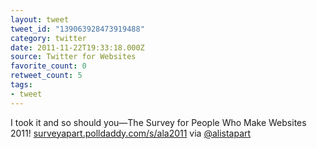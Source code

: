 ```yaml
---
layout: tweet
tweet_id: "139063928473919488"
category: twitter
date: 2011-11-22T19:33:18.000Z
source: Twitter for Websites
favorite_count: 0
retweet_count: 5
tags:
- tweet
---
```


I took it and so should you—The Survey for People Who Make Websites 2011! [surveyapart.polldaddy.com/s/ala2011](http://surveyapart.polldaddy.com/s/ala2011) via [@alistapart](https://twitter.com/@alistapart)
